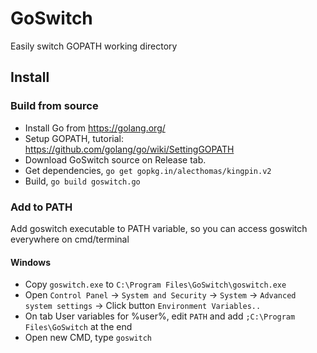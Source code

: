 # GoSwitch

Easily switch GOPATH working directory

## Install

### Build from source

- Install Go from https://golang.org/
- Setup GOPATH, tutorial: https://github.com/golang/go/wiki/SettingGOPATH
- Download GoSwitch source on Release tab.
- Get dependencies, `go get gopkg.in/alecthomas/kingpin.v2`
- Build, `go build goswitch.go`

### Add to PATH

Add goswitch executable to PATH variable, so you can access goswitch everywhere on cmd/terminal

#### Windows

- Copy `goswitch.exe` to `C:\Program Files\GoSwitch\goswitch.exe`
- Open `Control Panel` -> `System and Security` -> `System` -> `Advanced system settings` -> Click button `Environment Variables..`
- On tab User variables for %user%, edit `PATH` and add `;C:\Program Files\GoSwitch` at the end
- Open new CMD, type `goswitch`